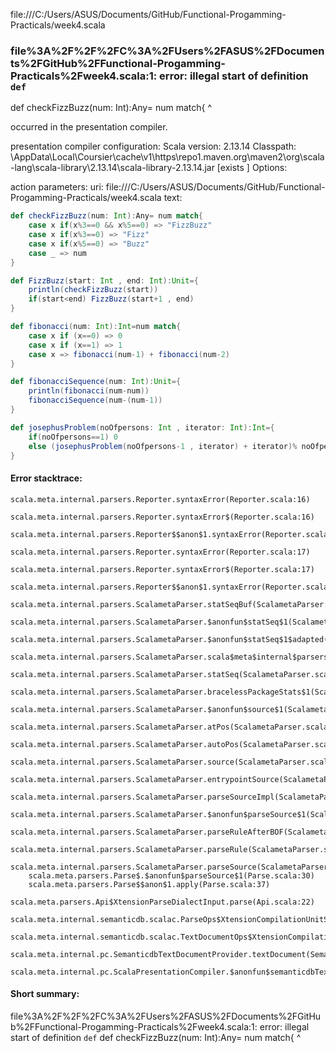 file:///C:/Users/ASUS/Documents/GitHub/Functional-Progamming-Practicals/week4.scala
### file%3A%2F%2F%2FC%3A%2FUsers%2FASUS%2FDocuments%2FGitHub%2FFunctional-Progamming-Practicals%2Fweek4.scala:1: error: illegal start of definition `def`
def checkFizzBuzz(num: Int):Any= num match{
^

occurred in the presentation compiler.

presentation compiler configuration:
Scala version: 2.13.14
Classpath:
<HOME>\AppData\Local\Coursier\cache\v1\https\repo1.maven.org\maven2\org\scala-lang\scala-library\2.13.14\scala-library-2.13.14.jar [exists ]
Options:



action parameters:
uri: file:///C:/Users/ASUS/Documents/GitHub/Functional-Progamming-Practicals/week4.scala
text:
```scala
def checkFizzBuzz(num: Int):Any= num match{
    case x if(x%3==0 && x%5==0) => "FizzBuzz"
    case x if(x%3==0) => "Fizz"
    case x if(x%5==0) => "Buzz"
    case _ => num
}

def FizzBuzz(start: Int , end: Int):Unit={
    println(checkFizzBuzz(start))
    if(start<end) FizzBuzz(start+1 , end)    
}

def fibonacci(num: Int):Int=num match{
    case x if (x==0) => 0
    case x if (x==1) => 1
    case x => fibonacci(num-1) + fibonacci(num-2)
}

def fibonacciSequence(num: Int):Unit={
    println(fibonacci(num-num))
    fibonacciSequence(num-(num-1))
}

def josephusProblem(noOfpersons: Int , iterator: Int):Int={
    if(noOfpersons==1) 0
    else (josephusProblem(noOfpersons-1 , iterator) + iterator)% noOfpersons
}
```



#### Error stacktrace:

```
scala.meta.internal.parsers.Reporter.syntaxError(Reporter.scala:16)
	scala.meta.internal.parsers.Reporter.syntaxError$(Reporter.scala:16)
	scala.meta.internal.parsers.Reporter$$anon$1.syntaxError(Reporter.scala:22)
	scala.meta.internal.parsers.Reporter.syntaxError(Reporter.scala:17)
	scala.meta.internal.parsers.Reporter.syntaxError$(Reporter.scala:17)
	scala.meta.internal.parsers.Reporter$$anon$1.syntaxError(Reporter.scala:22)
	scala.meta.internal.parsers.ScalametaParser.statSeqBuf(ScalametaParser.scala:4109)
	scala.meta.internal.parsers.ScalametaParser.$anonfun$statSeq$1(ScalametaParser.scala:4096)
	scala.meta.internal.parsers.ScalametaParser.$anonfun$statSeq$1$adapted(ScalametaParser.scala:4096)
	scala.meta.internal.parsers.ScalametaParser.scala$meta$internal$parsers$ScalametaParser$$listBy(ScalametaParser.scala:562)
	scala.meta.internal.parsers.ScalametaParser.statSeq(ScalametaParser.scala:4096)
	scala.meta.internal.parsers.ScalametaParser.bracelessPackageStats$1(ScalametaParser.scala:4285)
	scala.meta.internal.parsers.ScalametaParser.$anonfun$source$1(ScalametaParser.scala:4288)
	scala.meta.internal.parsers.ScalametaParser.atPos(ScalametaParser.scala:325)
	scala.meta.internal.parsers.ScalametaParser.autoPos(ScalametaParser.scala:369)
	scala.meta.internal.parsers.ScalametaParser.source(ScalametaParser.scala:4264)
	scala.meta.internal.parsers.ScalametaParser.entrypointSource(ScalametaParser.scala:4291)
	scala.meta.internal.parsers.ScalametaParser.parseSourceImpl(ScalametaParser.scala:119)
	scala.meta.internal.parsers.ScalametaParser.$anonfun$parseSource$1(ScalametaParser.scala:116)
	scala.meta.internal.parsers.ScalametaParser.parseRuleAfterBOF(ScalametaParser.scala:58)
	scala.meta.internal.parsers.ScalametaParser.parseRule(ScalametaParser.scala:53)
	scala.meta.internal.parsers.ScalametaParser.parseSource(ScalametaParser.scala:116)
	scala.meta.parsers.Parse$.$anonfun$parseSource$1(Parse.scala:30)
	scala.meta.parsers.Parse$$anon$1.apply(Parse.scala:37)
	scala.meta.parsers.Api$XtensionParseDialectInput.parse(Api.scala:22)
	scala.meta.internal.semanticdb.scalac.ParseOps$XtensionCompilationUnitSource.toSource(ParseOps.scala:15)
	scala.meta.internal.semanticdb.scalac.TextDocumentOps$XtensionCompilationUnitDocument.toTextDocument(TextDocumentOps.scala:161)
	scala.meta.internal.pc.SemanticdbTextDocumentProvider.textDocument(SemanticdbTextDocumentProvider.scala:54)
	scala.meta.internal.pc.ScalaPresentationCompiler.$anonfun$semanticdbTextDocument$1(ScalaPresentationCompiler.scala:469)
```
#### Short summary: 

file%3A%2F%2F%2FC%3A%2FUsers%2FASUS%2FDocuments%2FGitHub%2FFunctional-Progamming-Practicals%2Fweek4.scala:1: error: illegal start of definition `def`
def checkFizzBuzz(num: Int):Any= num match{
^